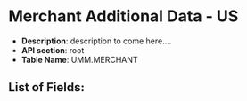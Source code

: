 # Merchant Additional Data - US
* **Description**: description to come here....
* **API section**: root 
* **Table Name**: UMM.MERCHANT 

## List of Fields:
